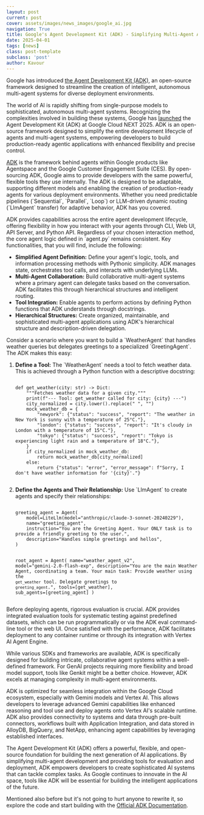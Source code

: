 ```yaml
---
layout: post
current: post
cover: assets/images/news_images/google_ai.jpg
navigation: True
title: Google's Agent Development Kit (ADK) - Simplifying Multi-Agent Application Development
date: 2025-04-01
tags: [news]
class: post-template
subclass: 'post'
author: Kavour
---
```

<p> Google has introduced <a href='https://developers.googleblog.com/en/agent-development-kit-easy-to-build-multi-agent-applications/?utm_source=kavourei.github.io'>the Agent Development Kit (ADK)</a>, an open-source framework designed to streamline the creation of intelligent, autonomous multi-agent systems for diverse deployment environments.</p>

<p>The world of AI is rapidly shifting from single-purpose models to sophisticated, autonomous multi-agent systems. Recognizing the complexities involved in building these systems, Google has <a href='https://cloud.google.com/blog/products/ai-machine-learning/build-and-manage-multi-system-agents-with-vertex-ai/?utm_source=kavourei.github.io'>launched</a> the Agent Development Kit (ADK) at Google Cloud NEXT 2025. ADK is an open-source framework designed to simplify the entire development lifecycle of agents and multi-agent systems, empowering developers to build production-ready agentic applications with enhanced flexibility and precise control.</p>

<p><a href='https://google.github.io/adk-docs/?utm_source=kavourei.github.io'>ADK</a> is the framework behind agents within Google products like Agentspace and the Google Customer Engagement Suite (CES). By open-sourcing ADK, Google aims to provide developers with the same powerful, flexible tools they use internally. The ADK is designed to be adaptable, supporting different models and enabling the creation of production-ready agents for various deployment environments. Whether you need predictable pipelines (`Sequential`, `Parallel`, `Loop`) or LLM-driven dynamic routing (`LlmAgent` transfer) for adaptive behavior, ADK has you covered.</p>

<p>ADK provides capabilities across the entire agent development lifecycle, offering flexibility in how you interact with your agents through CLI, Web UI, API Server, and Python API. Regardless of your chosen interaction method, the core agent logic defined in `agent.py` remains consistent. Key functionalities, that you will find, include the following:</p>
<ul>
    <li><strong>Simplified Agent Definition:</strong> Define your agent's logic, tools, and information processing methods with Pythonic simplicity. ADK manages state, orchestrates tool calls, and interacts with underlying LLMs.</li>
    <li><strong>Multi-Agent Collaboration:</strong> Build collaborative multi-agent systems where a primary agent can delegate tasks based on the conversation. ADK facilitates this through hierarchical structures and intelligent routing.</li>
    <li><strong>Tool Integration:</strong> Enable agents to perform actions by defining Python functions that ADK understands through docstrings.</li>
    <li><strong>Hierarchical Structures:</strong> Create organized, maintainable, and sophisticated multi-agent applications using ADK's hierarchical structure and description-driven delegation.</li>
</ul>

<p>Consider a scenario where you want to build a `WeatherAgent` that handles weather queries but delegates greetings to a specialized `GreetingAgent`. The ADK makes this easy:</p>
<ol>
    <li><strong>Define a Tool:</strong> The `WeatherAgent` needs a tool to fetch weather data.  This is achieved through a Python function with a descriptive docstring:
    <pre><code>
def get_weather(city: str) -> Dict:
    """Fetches weather data for a given city."""
    print(f"--- Tool: get_weather called for city: {city} ---")
    city_normalized = city.lower().replace(" ", "")
    mock_weather_db = {
        "newyork": {"status": "success", "report": "The weather in New York is sunny with a temperature of 25°C."},
        "london": {"status": "success", "report": "It's cloudy in London with a temperature of 15°C."},
        "tokyo": {"status": "success", "report": "Tokyo is experiencing light rain and a temperature of 18°C."},
    }
    if city_normalized in mock_weather_db:
        return mock_weather_db[city_normalized]
    else:
        return {"status": "error", "error_message": f"Sorry, I don't have weather information for '{city}'."}
    </code></pre>
    </li>
    <li><strong>Define the Agents and Their Relationship:</strong> Use `LlmAgent` to create agents and specify their relationships:
     <pre><code>
greeting_agent = Agent(
    model=LiteLlm(model="anthropic/claude-3-sonnet-20240229"),
    name="greeting_agent",
    instruction="You are the Greeting Agent. Your ONLY task is to provide a friendly greeting to the user.",
    description="Handles simple greetings and hellos",
)

root_agent = Agent(
    name="weather_agent_v2",
    model="gemini-2.0-flash-exp",
    description="You are the main Weather Agent, coordinating a team. Your main task: Provide weather using the `get_weather` tool. Delegate greetings to `greeting_agent`.",
    tools=[get_weather],
    sub_agents=[greeting_agent]
)
     </code></pre>
    </li>
</ol>

<p>Before deploying agents, rigorous evaluation is crucial. ADK provides integrated evaluation tools for systematic testing against predefined datasets, which can be run programmatically or via the ADK eval command-line tool or the web UI. Once satisfied with the performance, ADK facilitates deployment to any container runtime or through its integration with Vertex AI Agent Engine.</p>

<p>While various SDKs and frameworks are available, ADK is specifically designed for building intricate, collaborative agent systems within a well-defined framework. For GenAI projects requiring more flexibility and broad model support, tools like Genkit might be a better choice. However, ADK excels at managing complexity in multi-agent environments.</p>

<p>ADK is optimized for seamless integration within the Google Cloud ecosystem, especially with Gemini models and Vertex AI. This allows developers to leverage advanced Gemini capabilities like enhanced reasoning and tool use and deploy agents onto Vertex AI's scalable runtime. ADK also provides connectivity to systems and data through pre-built connectors, workflows built with Application Integration, and data stored in AlloyDB, BigQuery, and NetApp, enhancing agent capabilities by leveraging established interfaces.</p>

<p>The Agent Development Kit (ADK) offers a powerful, flexible, and open-source foundation for building the next generation of AI applications. By simplifying multi-agent development and providing tools for evaluation and deployment, ADK empowers developers to create sophisticated AI systems that can tackle complex tasks. As Google continues to innovate in the AI space, tools like ADK will be essential for building the intelligent applications of the future.</p>

<p>Mentioned also before but it's not going to hurt anyone to rewrite it, so explore the code and start building with the <a href="https://google.github.io/adk-docs/?utm_source=kavourei.github.io">Official ADK Documentation</a>.</p>